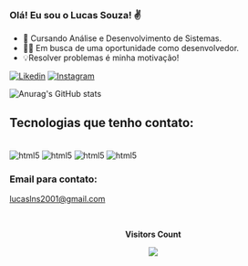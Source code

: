 

### Olá! Eu sou o Lucas Souza! ✌️

- 📓 Cursando Análise e Desenvolvimento de Sistemas.
- 👨‍💻 Em busca de uma oportunidade como desenvolvedor.
- 💡Resolver problemas é minha motivação!

[![Likedin](https://img.shields.io/badge/LinkedIn-0077B5?style=for-the-badge&logo=linkedin&logoColor=white)](https://www.linkedin.com/in/lucas-nascimento-de-souza/)
[![Instagram](https://img.shields.io/badge/Instagram-E4405F?style=for-the-badge&logo=instagram&logoColor=white)](https://www.instagram.com/lucassouzaln/)

![Anurag's GitHub stats](https://github-readme-stats.vercel.app/api?username=LucasNSouza99&show_icons=true&theme=tokyonight)

## Tecnologias que tenho contato:

<div style="display: inline_block"><br/>
<img align= "center" alt= "html5" src= "https://img.shields.io/badge/JavaScript-F7DF1E?style=for-the-badge&logo=javascript&logoColor=black" />
<img align= "center" alt= "html5" src= "https://img.shields.io/badge/HTML5-E34F26?style=for-the-badge&logo=html5&logoColor=white" />
<img align= "center" alt= "html5" src= "https://img.shields.io/badge/CSS3-1572B6?style=for-the-badge&logo=css3&logoColor=white" />
<img align= "center" alt= "html5" src= "https://img.shields.io/badge/Flutter-02569B?style=for-the-badge&logo=flutter&logoColor=white" />
</div>

### Email para contato: 
 lucaslns2001@gmail.com
 
 <div align="center">
<br><p align="centre"><b>Visitors Count</b></p>  
<p align="center"><img align="center" src="https://profile-counter.glitch.me/{LucasNSouza99}/count.svg" /></p> 
<br>
</div>
